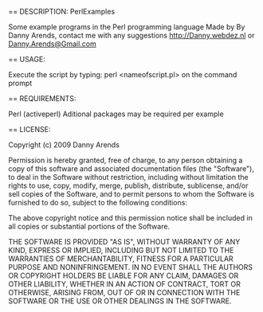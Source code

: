 == DESCRIPTION:
PerlExamples

Some example programs in the Perl programming language
Made by By Danny Arends, contact me with any suggestions http://Danny.webdez.nl or Danny.Arends@Gmail.com

== USAGE:

Execute the script by typing:
	perl <nameofscript.pl>
on the command prompt

== REQUIREMENTS:

Perl	(activeperl)
Aditional packages may be required per example

== LICENSE:

Copyright (c) 2009 Danny Arends

Permission is hereby granted, free of charge, to any person obtaining a copy of this software and associated documentation files (the "Software"), to deal in the Software without restriction, including without limitation the rights to use, copy, modify, merge, publish, distribute, sublicense, and/or sell copies of the Software, and to permit persons to whom the Software is furnished to do so, subject to the following conditions:

The above copyright notice and this permission notice shall be included in all copies or substantial portions of the Software.

THE SOFTWARE IS PROVIDED "AS IS", WITHOUT WARRANTY OF ANY KIND, EXPRESS OR IMPLIED, INCLUDING BUT NOT LIMITED TO THE WARRANTIES OF MERCHANTABILITY, FITNESS FOR A PARTICULAR PURPOSE AND NONINFRINGEMENT. IN NO EVENT SHALL THE AUTHORS OR COPYRIGHT HOLDERS BE LIABLE FOR ANY CLAIM, DAMAGES OR OTHER LIABILITY, WHETHER IN AN ACTION OF CONTRACT, TORT OR OTHERWISE, ARISING FROM, OUT OF OR IN CONNECTION WITH THE SOFTWARE OR THE USE OR OTHER DEALINGS IN THE SOFTWARE.